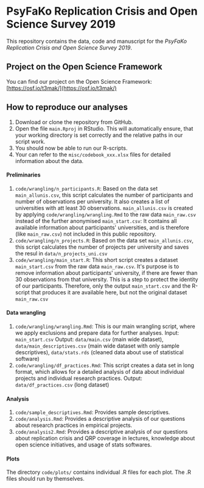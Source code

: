 # PsyFaKo Replication Crisis and Open Science Survey 2019

This repository contains the data, code and manuscript for the *PsyFaKo Replication Crisis and Open Science Survey 2019*.

## Project on the Open Science Framework

You can find our project on the Open Science Framework: [https://osf.io/t3mak/](https://osf.io/t3mak/)

## How to reproduce our analyses

1. Download or clone the repository from GitHub.
1. Open the file `main.Rproj` in RStudio. This will automatically ensure, that your working directory is set correctly and the relative paths in our script work.
1. You should now be able to run our R-scripts.
1. Your can refer to the `misc/codebook_xxx.xlsx` files for detailed information about the data.

#### Preliminaries

1. `code/wrangling/n_participants.R`: Based on the data set `main_allunis.csv`, this script calculates the number of participants and number of observations per university. It also creates a list of universities with att least 30 observations. `main_allunis.csv` is created by applying `code/wrangling/wrangling.Rmd` to the raw data `main_raw.csv` instead of the further anonymised `main_start.csv`: It contains all available information about participants' universities, and is therefore (like `main_raw.csv`) not included in this public repository.
1. `code/wrangling/n_projects.R`: Based on the data set `main_allunis.csv`, this script calculates the number of projects per university and saves the resul in `data/n_projects_uni.csv`
1. `code/wrangling/main_start.R`: This short script creates a dataset `main_start.csv` from the raw data `main_raw.csv`. It's purpose is to remove information about participants' university, if there are fewer than 30 observations from that university. This is a step to protect the identity of our participants. Therefore, only the output `main_start.csv` and the R-script that produces it are available here, but not the original dataset `main_raw.csv`

#### Data wrangling
1. `code/wrangling/wrangling.Rmd`: This is our main wrangling script, where we apply exclusions and prepare data for further analyses. Input: `main_start.csv` Output: `data/main.csv` (main wide dataset), `data/main_descriptives.csv` (main wide dataset with only sample descriptives), `data/stats.rds` (cleaned data about use of statistical software)
1. `code/wrangling/df_practices.Rmd`: This script creates a data set in long format, which allows for a detailed analysis of data about individual projects and individual research practices. Output: `data/df_practices.csv` (long dataset)

#### Analysis
1. `code/sample_descriptives.Rmd`: Provides sample descriptives.
1. `code/analysis.Rmd`: Provides a descriptive analysis of our questions about research practices in empirical projects.
1. `code/analysis2.Rmd`: Provides a descriptive analysis of our questions about replication crisis and QRP coverage in lectures, knowledge about open science initiatives, and usage of stats softwares.

#### Plots

The directory `code/plots/` contains individual .R files for each plot. The .R files should run by themselves.